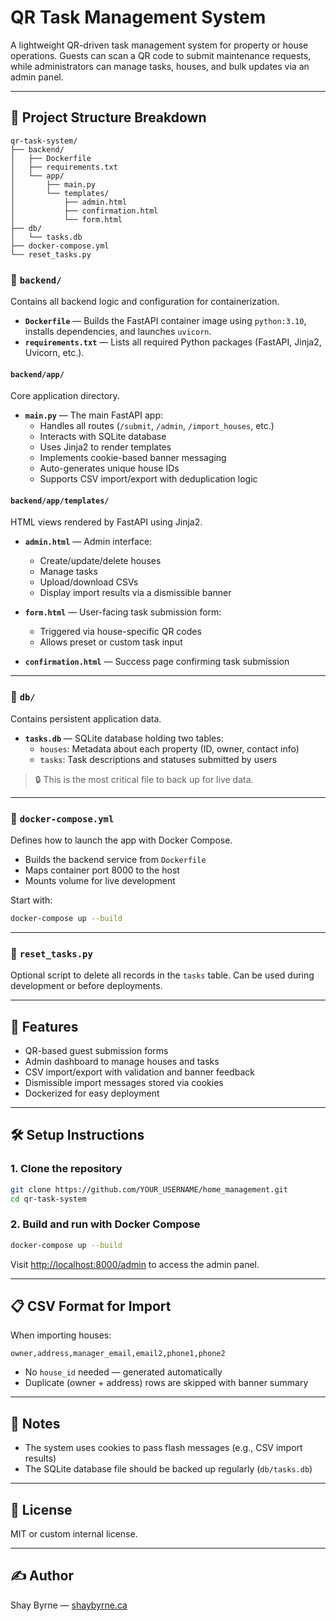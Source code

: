 # QR Task Management System

A lightweight QR-driven task management system for property or house operations.
Guests can scan a QR code to submit maintenance requests, while administrators can manage tasks, houses, and bulk updates via an admin panel.

---

## 📁 Project Structure Breakdown

```
qr-task-system/
├── backend/
│   ├── Dockerfile
│   ├── requirements.txt
│   └── app/
│       ├── main.py
│       └── templates/
│           ├── admin.html
│           ├── confirmation.html
│           └── form.html
├── db/
│   └── tasks.db
├── docker-compose.yml
└── reset_tasks.py
```

### 🔹 `backend/`
Contains all backend logic and configuration for containerization.

- **`Dockerfile`** — Builds the FastAPI container image using `python:3.10`, installs dependencies, and launches `uvicorn`.
- **`requirements.txt`** — Lists all required Python packages (FastAPI, Jinja2, Uvicorn, etc.).

#### `backend/app/`
Core application directory.

- **`main.py`** — The main FastAPI app:
  - Handles all routes (`/submit`, `/admin`, `/import_houses`, etc.)
  - Interacts with SQLite database
  - Uses Jinja2 to render templates
  - Implements cookie-based banner messaging
  - Auto-generates unique house IDs
  - Supports CSV import/export with deduplication logic

#### `backend/app/templates/`
HTML views rendered by FastAPI using Jinja2.

- **`admin.html`** — Admin interface:
  - Create/update/delete houses
  - Manage tasks
  - Upload/download CSVs
  - Display import results via a dismissible banner

- **`form.html`** — User-facing task submission form:
  - Triggered via house-specific QR codes
  - Allows preset or custom task input

- **`confirmation.html`** — Success page confirming task submission

---

### 🔹 `db/`
Contains persistent application data.

- **`tasks.db`** — SQLite database holding two tables:
  - `houses`: Metadata about each property (ID, owner, contact info)
  - `tasks`: Task descriptions and statuses submitted by users

> 🔒 This is the most critical file to back up for live data.

---

### 🔹 `docker-compose.yml`
Defines how to launch the app with Docker Compose.

- Builds the backend service from `Dockerfile`
- Maps container port 8000 to the host
- Mounts volume for live development

Start with:
```bash
docker-compose up --build
```

---

### 🔹 `reset_tasks.py`
Optional script to delete all records in the `tasks` table.
Can be used during development or before deployments.

---

## 🚀 Features
- QR-based guest submission forms
- Admin dashboard to manage houses and tasks
- CSV import/export with validation and banner feedback
- Dismissible import messages stored via cookies
- Dockerized for easy deployment

---

## 🛠 Setup Instructions

### 1. Clone the repository
```bash
git clone https://github.com/YOUR_USERNAME/home_management.git
cd qr-task-system
```

### 2. Build and run with Docker Compose
```bash
docker-compose up --build
```
Visit [http://localhost:8000/admin](http://localhost:8000/admin) to access the admin panel.

---

## 📋 CSV Format for Import

When importing houses:
```
owner,address,manager_email,email2,phone1,phone2
```
- No `house_id` needed — generated automatically
- Duplicate (owner + address) rows are skipped with banner summary

---

## 🔐 Notes
- The system uses cookies to pass flash messages (e.g., CSV import results)
- The SQLite database file should be backed up regularly (`db/tasks.db`)

---

## 📄 License
MIT or custom internal license.

---

## ✍️ Author
Shay Byrne — [shaybyrne.ca](https://shaybyrne.ca)
